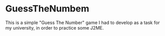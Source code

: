 GuessTheNumbem
==============

This is a simple "Guess The Number" game I had to develop as a task for my university, in order to practice some J2ME.
